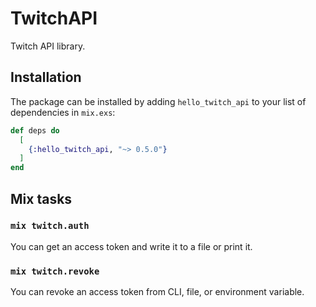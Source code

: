 # TwitchAPI

Twitch API library.

## Installation

The package can be installed by adding `hello_twitch_api` to your list of dependencies in `mix.exs`:

```elixir
def deps do
  [
    {:hello_twitch_api, "~> 0.5.0"}
  ]
end
```

## Mix tasks

### `mix twitch.auth`

You can get an access token and write it to a file or print it.

### `mix twitch.revoke`

You can revoke an access token from CLI, file, or environment variable.
